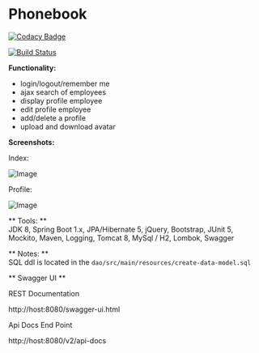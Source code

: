 # Phonebook 

[![Codacy Badge](https://api.codacy.com/project/badge/Grade/297a8adb85224fc7a6dc2b8fdf2c5232)](https://www.codacy.com/app/evgeniy/Phonebook)

[![Build Status](https://travis-ci.org/roldevg/phonebook.svg?branch=master)](https://travis-ci.org/roldevg/phonebook)

**Functionality:**

+ login/logout/remember me
+ ajax search of employees 
+ display profile employee 
+ edit profile employee 
+ add/delete a profile
+ upload and download avatar
  
**Screenshots:**

Index: 

![Image](https://i.gyazo.com/1a933394d633716e6149808cb1a3ae95.png)

Profile: 

![Image](https://i.gyazo.com/c25878f30dd2d5bde4decc5cd48f8d88.png)


** Tools: **  
JDK 8, Spring Boot 1.x, JPA/Hibernate 5, jQuery, Bootstrap, JUnit 5, Mockito, Maven, Logging, Tomcat 8, MySql / H2, Lombok, Swagger

** Notes: **  
SQL ddl is located in the `dao/src/main/resources/create-data-model.sql`

** Swagger UI **

REST Documentation

http://host:8080/swagger-ui.html

Api Docs End Point

http://host:8080/v2/api-docs
